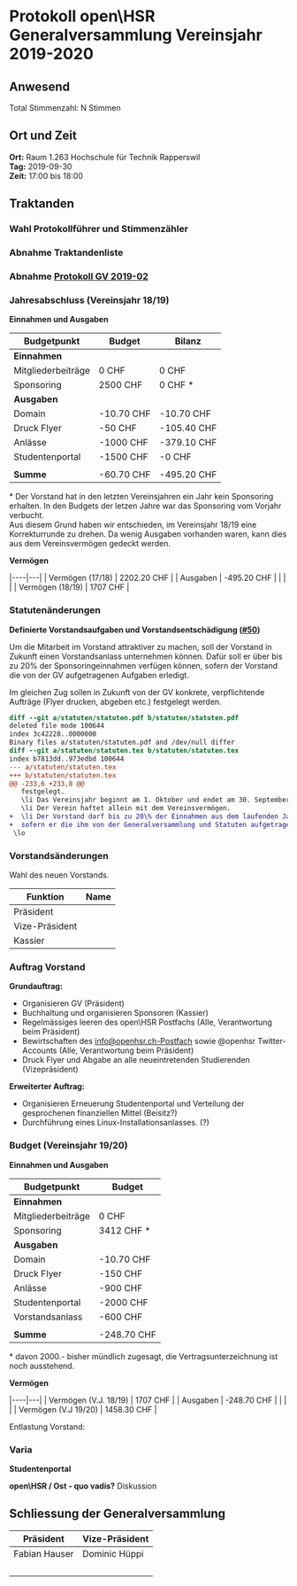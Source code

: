 # Protokoll open\HSR Generalversammlung Vereinsjahr 2019-2020

## Anwesend

Total Stimmenzahl: N Stimmen 

## Ort und Zeit

**Ort:** Raum 1.263 Hochschule für Technik Rapperswil  
**Tag:** 2019-09-30  
**Zeit:** 17:00 bis 18:00  

## Traktanden

### Wahl Protokollführer und Stimmenzähler


### Abnahme Traktandenliste



### Abnahme [Protokoll GV 2019-02](https://github.com/openhsr/verein/blob/master/protokolle/2019/02_generalversammlung/protokoll.md)


### Jahresabschluss (Vereinsjahr 18/19)


**Einnahmen und Ausgaben**

| Budgetpunkt         | Budget      | Bilanz      |
|---------------------|-------------|-------------|
| **Einnahmen**       |             |             |
| Mitgliederbeiträge  | 0 CHF       | 0 CHF       |
| Sponsoring          | 2500 CHF    | 0 CHF \*    |
| **Ausgaben**        |             |             |
| Domain              | -10.70 CHF  | -10.70 CHF  |
| Druck Flyer         | -50 CHF     | -105.40 CHF |
| Anlässe             | -1000 CHF   | -379.10 CHF |
| Studentenportal     | -1500 CHF   | -0 CHF      |
|                     |             |             |
| **Summe**           | -60.70 CHF  | -495.20 CHF |

\* Der Vorstand hat in den letzten Vereinsjahren ein Jahr kein Sponsoring erhalten.
In den Budgets der letzen Jahre war das Sponsoring vom Vorjahr verbucht.  
Aus diesem Grund haben wir entschieden, im Vereinsjahr 18/19 eine Korrekturrunde zu drehen.
Da wenig Ausgaben vorhanden waren, kann dies aus dem Vereinsvermögen gedeckt werden.

**Vermögen**

|----|---|
| Vermögen (17/18) | 2202.20 CHF |
| Ausgaben         | -495.20 CHF |
|                  |             |
| Vermögen (18/19) | 1707 CHF    |

### Statutenänderungen

**Definierte Vorstandsaufgaben und Vorstandsentschädigung ([#50](https://github.com/openhsr/verein/pull/50))**

Um die Mitarbeit im Vorstand attraktiver zu machen, soll der Vorstand in Zukunft einen Vorstandsanlass unternehmen können.
Dafür soll er über bis zu 20% der Sponsoringeinnahmen verfügen können, sofern der Vorstand die von der GV aufgetragenen Aufgaben erledigt.

Im gleichen Zug sollen in Zukunft von der GV konkrete, verpflichtende Aufträge (Flyer drucken, abgeben etc.) festgelegt werden.


```diff
diff --git a/statuten/statuten.pdf b/statuten/statuten.pdf
deleted file mode 100644
index 3c42228..0000000
Binary files a/statuten/statuten.pdf and /dev/null differ
diff --git a/statuten/statuten.tex b/statuten/statuten.tex
index b7813dd..973edbd 100644
--- a/statuten/statuten.tex
+++ b/statuten/statuten.tex
@@ -233,6 +233,8 @@
   festgelegt.
   \li Das Vereinsjahr beginnt am 1. Oktober und endet am 30. September.
   \li Der Verein haftet allein mit dem Vereinsvermögen.
+  \li Der Vorstand darf bis zu 20\% der Einnahmen aus dem laufenden Jahr für einen Vorstandsanlass einsetzen,
+  sofern er die ihm von der Generalversammlung und Statuten aufgetragenen Pflichten nach Treu und Glauben erfüllt.
 \lo
```


### Vorstandsänderungen

Wahl des neuen Vorstands.

|Funktion       |Name|
|---------------|----|
|Präsident      |  |
|Vize-Präsident |  |
|Kassier        |  |


### Auftrag Vorstand

**Grundauftrag:**

- Organisieren GV (Präsident)
- Buchhaltung und organisieren Sponsoren (Kassier)
- Regelmässiges leeren des open\HSR Postfachs (Alle, Verantwortung beim Präsident)
- Bewirtschaften des info@openhsr.ch-Postfach sowie @openhsr Twitter-Accounts (Alle, Verantwortung beim Präsident)
- Druck Flyer und Abgabe an alle neueintretenden Studierenden (Vizepräsident)

**Erweiterter Auftrag:**

- Organisieren Erneuerung Studentenportal und Verteilung der gesprochenen finanziellen Mittel (Beisitz?)
- Durchführung eines Linux-Installationsanlasses. (?)

### Budget (Vereinsjahr 19/20)

**Einnahmen und Ausgaben**

| Budgetpunkt         | Budget      |
|---------------------|-------------|
| **Einnahmen**       |             |
| Mitgliederbeiträge  | 0 CHF       |
| Sponsoring          | 3412 CHF \* |
| **Ausgaben**        |             |
| Domain              | -10.70 CHF  |
| Druck Flyer         | -150 CHF    |
| Anlässe             | -900 CHF    |
| Studentenportal     | -2000 CHF   |
| Vorstandsanlass     | -600 CHF    |
|                     |             |
| **Summe**           | -248.70 CHF |

\* davon 2000.- bisher mündlich zugesagt, die Vertragsunterzeichnung ist noch ausstehend.

**Vermögen**

|----|---|
| Vermögen (V.J. 18/19) | 1707 CHF    |
| Ausgaben              | -248.70 CHF |
|                       |             |
| Vermögen (V.J 19/20)  | 1458.30 CHF |

Entlastung Vorstand:

### Varia

**Studentenportal**

**open\HSR / Ost - quo vadis?** Diskussion



## Schliessung der Generalversammlung

Präsident   | Vize-Präsident
------------|-----------------
Fabian Hauser | Dominic Hüppi
&nbsp; | &nbsp;
